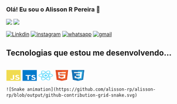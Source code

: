 ### Olá! Eu sou o Alisson R Pereira 🖖

<div>
    <a hret="https://github.com/alisson-rp">
    <img height="180em" src="https://github-readme-stats.vercel.app/api?username=alisson-rp&show_icons=true&theme=dracula" />
    <img height="180em" src="https://github-readme-stats.vercel.app/api/top-langs/?username=alisson-rp&layout=compact&theme=dracula" />
</div>
    
[![Linkdin](https://img.shields.io/badge/LinkedIn-0077B5?style=for-the-badge&logo=linkedin&logoColor=white)](https://www.linkedin.com/in/alisson-pereira-5a4827212/)
[![instagram](https://img.shields.io/badge/Instagram-E4405F?style=for-the-badge&logo=instagram&logoColor=white)](https://www.instagram.com/alisson.r.pereira/)
[![whatsapp](https://img.shields.io/badge/WhatsApp-25D366?style=for-the-badge&logo=whatsapp&logoColor=white)](https://api.whatsapp.com/send?phone=5548991796365)
[![gmail](https://img.shields.io/badge/Gmail-D14836?style=for-the-badge&logo=gmail&logoColor=white)](https://mail.google.com/mail/u/contato.alissonrpereira@gmail.com)


## Tecnologias que estou me desenvolvendo... 

<div style="display: inline_block"><br>
  <img align="center" alt="Js" height="30" width="40" src="https://raw.githubusercontent.com/devicons/devicon/master/icons/javascript/javascript-plain.svg">
  <img align="center" alt="Ts" height="30" width="40" src="https://raw.githubusercontent.com/devicons/devicon/master/icons/typescript/typescript-plain.svg">
  <img align="center" alt="React" height="30" width="40" src="https://raw.githubusercontent.com/devicons/devicon/master/icons/react/react-original.svg">
  <img align="center" alt="HTML" height="30" width="40" src="https://raw.githubusercontent.com/devicons/devicon/master/icons/html5/html5-original.svg">
  <img align="center" alt="CSS" height="30" width="40" src="https://raw.githubusercontent.com/devicons/devicon/master/icons/css3/css3-original.svg">
    
    ![Snake animation](https://github.com/alisson-rp/alisson-rp/blob/output/github-contribution-grid-snake.svg)
</div>
